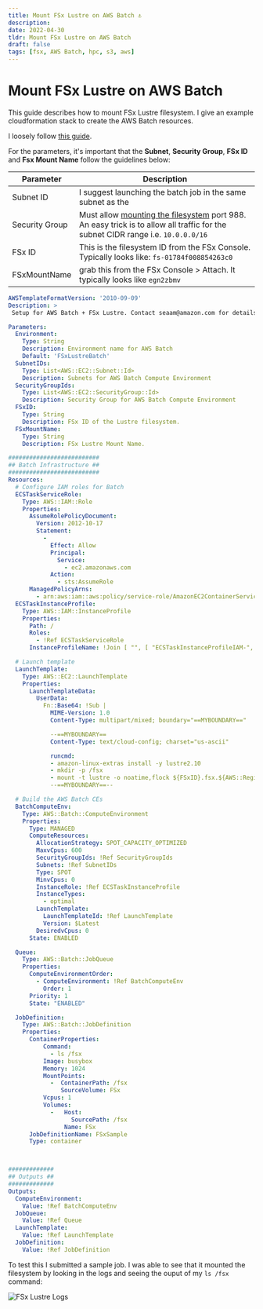 ```yaml
---
title: Mount FSx Lustre on AWS Batch ⚓️
description:
date: 2022-04-30
tldr: Mount FSx Lustre on AWS Batch
draft: false
tags: [fsx, AWS Batch, hpc, s3, aws]
---
```


# Mount FSx Lustre on AWS Batch

This guide describes how to mount FSx Lustre filesystem. I give an example cloudformation stack to create the AWS Batch resources.

I loosely follow [this guide](https://aws.amazon.com/premiumsupport/knowledge-center/batch-fsx-lustre-file-system-mount/).

For the parameters, it's important that the **Subnet**, **Security Group**, **FSx ID** and **Fsx Mount Name** follow the guidelines below:

| Parameter      | Description |
| ----------- | ----------- |
| Subnet ID      | I suggest launching the batch job in the same subnet as the   |
| Security Group      | Must allow [mounting the filesystem](https://docs.aws.amazon.com/fsx/latest/LustreGuide/limit-access-security-groups.html) port 988. An easy trick is to allow all traffic for the subnet CIDR range i.e. `10.0.0.0/16`  |
| FSx ID   | This is the filesystem ID from the FSx Console. Typically looks like: `fs-01784f008854263c0`         |
| FSxMountName | grab this from the FSx Console > Attach. It typically looks like `egn2zbmv` |


```yaml
AWSTemplateFormatVersion: '2010-09-09'
Description: >
 Setup for AWS Batch + FSx Lustre. Contact seaam@amazon.com for details.

Parameters:
  Environment:
    Type: String
    Description: Environment name for AWS Batch
    Default: 'FSxLustreBatch'
  SubnetIDs:
    Type: List<AWS::EC2::Subnet::Id>
    Description: Subnets for AWS Batch Compute Environment
  SecurityGroupIds:
    Type: List<AWS::EC2::SecurityGroup::Id>
    Description: Security Group for AWS Batch Compute Environment
  FSxID:
    Type: String
    Description: FSx ID of the Lustre filesystem.
  FSxMountName:
    Type: String
    Description: FSx Lustre Mount Name.

##########################
## Batch Infrastructure ##
##########################
Resources:
  # Configure IAM roles for Batch
  ECSTaskServiceRole:
    Type: AWS::IAM::Role
    Properties:
      AssumeRolePolicyDocument:
        Version: 2012-10-17
        Statement:
          -
            Effect: Allow
            Principal:
              Service:
                - ec2.amazonaws.com
            Action:
              - sts:AssumeRole
      ManagedPolicyArns:
        - arn:aws:iam::aws:policy/service-role/AmazonEC2ContainerServiceforEC2Role
  ECSTaskInstanceProfile:
    Type: AWS::IAM::InstanceProfile
    Properties:
      Path: /
      Roles:
        - !Ref ECSTaskServiceRole
      InstanceProfileName: !Join [ "", [ "ECSTaskInstanceProfileIAM-", !Ref Environment ] ]

  # Launch template
  LaunchTemplate:
    Type: AWS::EC2::LaunchTemplate
    Properties: 
      LaunchTemplateData: 
        UserData:
          Fn::Base64: !Sub |
            MIME-Version: 1.0
            Content-Type: multipart/mixed; boundary="==MYBOUNDARY=="

            --==MYBOUNDARY==
            Content-Type: text/cloud-config; charset="us-ascii"

            runcmd:
            - amazon-linux-extras install -y lustre2.10
            - mkdir -p /fsx
            - mount -t lustre -o noatime,flock ${FSxID}.fsx.${AWS::Region}.amazonaws.com@tcp:/${FSxMountName} /fsx
            --==MYBOUNDARY==--

  # Build the AWS Batch CEs
  BatchComputeEnv:
    Type: AWS::Batch::ComputeEnvironment
    Properties:
      Type: MANAGED
      ComputeResources:
        AllocationStrategy: SPOT_CAPACITY_OPTIMIZED
        MaxvCpus: 600
        SecurityGroupIds: !Ref SecurityGroupIds
        Subnets: !Ref SubnetIDs
        Type: SPOT
        MinvCpus: 0
        InstanceRole: !Ref ECSTaskInstanceProfile
        InstanceTypes:
          - optimal
        LaunchTemplate:
          LaunchTemplateId: !Ref LaunchTemplate
          Version: $Latest
        DesiredvCpus: 0
      State: ENABLED

  Queue:
    Type: AWS::Batch::JobQueue
    Properties:
      ComputeEnvironmentOrder:
        - ComputeEnvironment: !Ref BatchComputeEnv
          Order: 1
      Priority: 1
      State: "ENABLED"

  JobDefinition:
    Type: AWS::Batch::JobDefinition
    Properties:
      ContainerProperties:
          Command:
            - ls /fsx
          Image: busybox
          Memory: 1024
          MountPoints: 
            -  ContainerPath: /fsx
               SourceVolume: FSx
          Vcpus: 1
          Volumes: 
            -   Host: 
                  SourcePath: /fsx
                Name: FSx
      JobDefinitionName: FSxSample
      Type: container



#############
## Outputs ##
#############
Outputs:
  ComputeEnvironment:
    Value: !Ref BatchComputeEnv
  JobQueue:
    Value: !Ref Queue
  LaunchTemplate:
    Value: !Ref LaunchTemplate
  JobDefinition:
    Value: !Ref JobDefinition
```

To test this I submitted a sample job. I was able to see that it mounted the filesystem by looking in the logs and seeing the ouput of my `ls /fsx` command:

![FSx Lustre Logs](/img/batch-lustre/logs.png)
